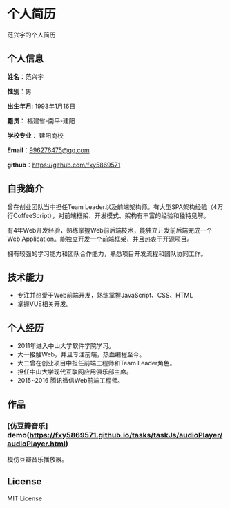 个人简历
======================
范兴宇的个人简历

## 个人信息

**姓名**：范兴宇

**性别**：男  

**出生年月**: 1993年1月16日

**籍贯**： 福建省-南平-建阳

**学校专业**： 建阳商校

**Email**：996276475@qq.com

**github**：https://github.com/fxy5869571


## 自我简介

曾在创业团队当中担任Team Leader以及前端架构师。有大型SPA架构经验（4万行CoffeeScript），对前端框架、开发模式、架构有丰富的经验和独特见解。

有4年Web开发经验，熟练掌握Web前后端技术，能独立开发前后端完成一个Web Application。能独立开发一个前端框架，并且热衷于开源项目。

拥有较强的学习能力和团队合作能力，熟悉项目开发流程和团队协同工作。

## 技术能力

* 专注并热爱于Web前端开发，熟练掌握JavaScript、CSS、HTML
* 掌握VUE相关开发。

## 个人经历
* 2011年进入中山大学软件学院学习。
* 大一接触Web，并且专注前端，热血编程至今。
* 大二曾在创业项目中担任前端工程师和Team Leader角色。
* 担任中山大学现代互联网应用俱乐部主席。
* 2015~2016 腾讯微信Web前端工程师。

## 作品

### [仿豆瓣音乐] demo(https://fxy5869571.github.io/tasks/taskJs/audioPlayer/audioPlayer.html)
模仿豆瓣音乐播放器。



## License
MIT License
